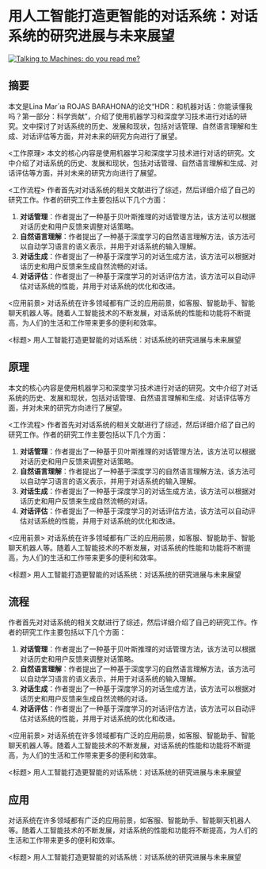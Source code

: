 # 用人工智能打造更智能的对话系统：对话系统的研究进展与未来展望

[![Talking to Machines: do you read me?](https://arxiv-research-1301205113.cos.ap-guangzhou.myqcloud.com/images/2407.02354v1.pdf_0.jpg)](https://arxiv.org/abs/2407.02354v1)

## 摘要

本文是Lina Mar´ıa ROJAS BARAHONA的论文“HDR：和机器对话：你能读懂我吗？第一部分：科学贡献”，介绍了使用机器学习和深度学习技术进行对话的研究。文中探讨了对话系统的历史、发展和现状，包括对话管理、自然语言理解和生成、对话评估等方面，并对未来的研究方向进行了展望。

<工作原理>
本文的核心内容是使用机器学习和深度学习技术进行对话的研究。文中介绍了对话系统的历史、发展和现状，包括对话管理、自然语言理解和生成、对话评估等方面，并对未来的研究方向进行了展望。

<工作流程>
作者首先对对话系统的相关文献进行了综述，然后详细介绍了自己的研究工作。作者的研究工作主要包括以下几个方面：
1. **对话管理**：作者提出了一种基于贝叶斯推理的对话管理方法，该方法可以根据对话历史和用户反馈来调整对话策略。
2. **自然语言理解**：作者提出了一种基于深度学习的自然语言理解方法，该方法可以自动学习语言的语义表示，并用于对话系统的输入理解。
3. **对话生成**：作者提出了一种基于深度学习的对话生成方法，该方法可以根据对话历史和用户反馈来生成自然流畅的对话。
4. **对话评估**：作者提出了一种基于深度学习的对话评估方法，该方法可以自动评估对话系统的性能，并用于对话系统的优化和改进。

<应用前景>
对话系统在许多领域都有广泛的应用前景，如客服、智能助手、智能聊天机器人等。随着人工智能技术的不断发展，对话系统的性能和功能将不断提高，为人们的生活和工作带来更多的便利和效率。

<标题>
用人工智能打造更智能的对话系统：对话系统的研究进展与未来展望

## 原理

本文的核心内容是使用机器学习和深度学习技术进行对话的研究。文中介绍了对话系统的历史、发展和现状，包括对话管理、自然语言理解和生成、对话评估等方面，并对未来的研究方向进行了展望。

<工作流程>
作者首先对对话系统的相关文献进行了综述，然后详细介绍了自己的研究工作。作者的研究工作主要包括以下几个方面：
1. **对话管理**：作者提出了一种基于贝叶斯推理的对话管理方法，该方法可以根据对话历史和用户反馈来调整对话策略。
2. **自然语言理解**：作者提出了一种基于深度学习的自然语言理解方法，该方法可以自动学习语言的语义表示，并用于对话系统的输入理解。
3. **对话生成**：作者提出了一种基于深度学习的对话生成方法，该方法可以根据对话历史和用户反馈来生成自然流畅的对话。
4. **对话评估**：作者提出了一种基于深度学习的对话评估方法，该方法可以自动评估对话系统的性能，并用于对话系统的优化和改进。

<应用前景>
对话系统在许多领域都有广泛的应用前景，如客服、智能助手、智能聊天机器人等。随着人工智能技术的不断发展，对话系统的性能和功能将不断提高，为人们的生活和工作带来更多的便利和效率。

<标题>
用人工智能打造更智能的对话系统：对话系统的研究进展与未来展望

## 流程

作者首先对对话系统的相关文献进行了综述，然后详细介绍了自己的研究工作。作者的研究工作主要包括以下几个方面：
1. **对话管理**：作者提出了一种基于贝叶斯推理的对话管理方法，该方法可以根据对话历史和用户反馈来调整对话策略。
2. **自然语言理解**：作者提出了一种基于深度学习的自然语言理解方法，该方法可以自动学习语言的语义表示，并用于对话系统的输入理解。
3. **对话生成**：作者提出了一种基于深度学习的对话生成方法，该方法可以根据对话历史和用户反馈来生成自然流畅的对话。
4. **对话评估**：作者提出了一种基于深度学习的对话评估方法，该方法可以自动评估对话系统的性能，并用于对话系统的优化和改进。

<应用前景>
对话系统在许多领域都有广泛的应用前景，如客服、智能助手、智能聊天机器人等。随着人工智能技术的不断发展，对话系统的性能和功能将不断提高，为人们的生活和工作带来更多的便利和效率。

<标题>
用人工智能打造更智能的对话系统：对话系统的研究进展与未来展望

## 应用

对话系统在许多领域都有广泛的应用前景，如客服、智能助手、智能聊天机器人等。随着人工智能技术的不断发展，对话系统的性能和功能将不断提高，为人们的生活和工作带来更多的便利和效率。

<标题>
用人工智能打造更智能的对话系统：对话系统的研究进展与未来展望

